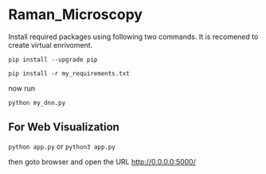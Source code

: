 # Raman_Microscopy

Install required packages using following two commands. It is recomened to create virtual enrivoment. 

`pip install --upgrade pip`

`pip install -r my_requirements.txt`

now run 

`python my_dnn.py`

## For Web Visualization

`python app.py`
or
`python3 app.py`

then goto browser and open the URL http://0.0.0.0:5000/
